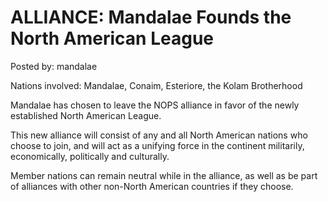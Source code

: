 # ALLIANCE: Mandalae Founds the North American League

Posted by: mandalae

Nations involved: Mandalae, Conaim, Esteriore, the Kolam Brotherhood

Mandalae has chosen to leave the NOPS alliance in favor of the newly established North American League.

This new alliance will consist of any and all North American nations who choose to join, and will act as a unifying force in the continent militarily, economically, politically and culturally.

Member nations can remain neutral while in the alliance, as well as be part of alliances with other non-North American countries if they choose.